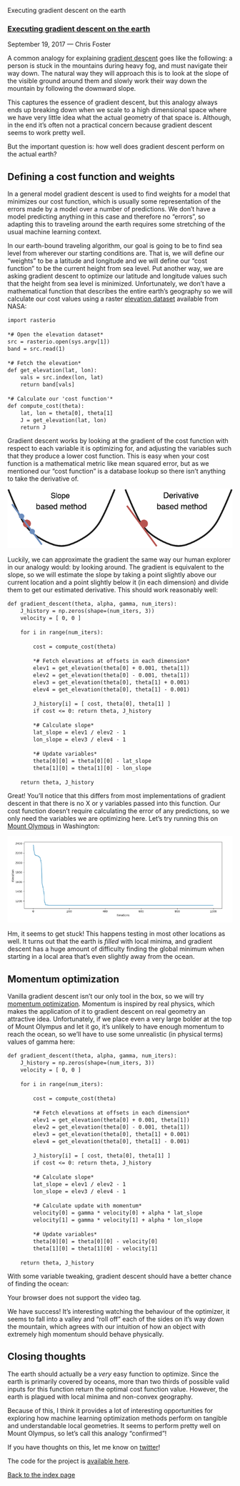 Executing gradient descent on the earth

###   [Executing gradient descent on the earth](https://fosterelli.co/executing-gradient-descent-on-the-earth)

September 19, 2017 — Chris Foster

A common analogy for explaining [gradient descent](https://spin.atomicobject.com/2014/06/24/gradient-descent-linear-regression/) goes like the following: a person is stuck in the mountains during heavy fog, and must navigate their way down. The natural way they will approach this is to look at the slope of the visible ground around them and slowly work their way down the mountain by following the downward slope.

This captures the essence of gradient descent, but this analogy always ends up breaking down when we scale to a high dimensional space where we have very little idea what the actual geometry of that space is. Although, in the end it’s often not a practical concern because gradient descent seems to work pretty well.

But the important question is: how well does gradient descent perform on the actual earth?

## Defining a cost function and weights

In a general model gradient descent is used to find weights for a model that minimizes our cost function, which is usually some representation of the errors made by a model over a number of predictions. We don’t have a model predicting anything in this case and therefore no “errors”, so adapting this to traveling around the earth requires some stretching of the usual machine learning context.

In our earth-bound traveling algorithm, our goal is going to be to find sea level from wherever our starting conditions are. That is, we will define our “weights” to be a latitude and longitude and we will define our “cost function” to be the current height from sea level. Put another way, we are asking gradient descent to optimize our latitude and longitude values such that the height from sea level is minimized. Unfortunately, we don’t have a mathematical function that describes the entire earth’s geography so we will calculate our cost values using a raster [elevation dataset](http://dwtkns.com/srtm/) available from NASA:

	import rasterio

	*# Open the elevation dataset*
	src = rasterio.open(sys.argv[1])
	band = src.read(1)

	*# Fetch the elevation*
	def get_elevation(lat, lon):
	    vals = src.index(lon, lat)
	    return band[vals]

	*# Calculate our 'cost function'*
	def compute_cost(theta):
	    lat, lon = theta[0], theta[1]
	    J = get_elevation(lat, lon)
	    return J

Gradient descent works by looking at the gradient of the cost function with respect to each variable it is optimizing for, and adjusting the variables such that they produce a lower cost function. This is easy when your cost function is a mathematical metric like mean squared error, but as we mentioned our “cost function” is a database lookup so there isn’t anything to take the derivative of.

![](../_resources/1886518e9cf9b01e5ab6a6ffcbbf8809.png)

Luckily, we can approximate the gradient the same way our human explorer in our analogy would: by looking around. The gradient is equivalent to the slope, so we will estimate the slope by taking a point slightly above our current location and a point slightly below it (in each dimension) and divide them to get our estimated derivative. This should work reasonably well:

	def gradient_descent(theta, alpha, gamma, num_iters):
	    J_history = np.zeros(shape=(num_iters, 3))
	    velocity = [ 0, 0 ]

	    for i in range(num_iters):

	        cost = compute_cost(theta)

	        *# Fetch elevations at offsets in each dimension*
	        elev1 = get_elevation(theta[0] + 0.001, theta[1])
	        elev2 = get_elevation(theta[0] - 0.001, theta[1])
	        elev3 = get_elevation(theta[0], theta[1] + 0.001)
	        elev4 = get_elevation(theta[0], theta[1] - 0.001)

	        J_history[i] = [ cost, theta[0], theta[1] ]
	        if cost <= 0: return theta, J_history

	        *# Calculate slope*
	        lat_slope = elev1 / elev2 - 1
	        lon_slope = elev3 / elev4 - 1

	        *# Update variables*
	        theta[0][0] = theta[0][0] - lat_slope
	        theta[1][0] = theta[1][0] - lon_slope

	    return theta, J_history

Great! You’ll notice that this differs from most implementations of gradient descent in that there is no X or y variables passed into this function. Our cost function doesn’t require calculating the error of any predictions, so we only need the variables we are optimizing here. Let’s try running this on [Mount Olympus](https://goo.gl/maps/Y1pHMAd3xdt) in Washington:

![](../_resources/d312bef9f378c244e17b67a2d9d18de7.png)

Hm, it seems to get stuck! This happens testing in most other locations as well. It turns out that the earth is *filled* with local minima, and gradient descent has a huge amount of difficulty finding the global minimum when starting in a local area that’s even slightly away from the ocean.

## Momentum optimization

Vanilla gradient descent isn’t our only tool in the box, so we will try [momentum optimization](http://ruder.io/optimizing-gradient-descent/index.html#momentum). Momentum is inspired by real physics, which makes the application of it to gradient descent on real geometry an attractive idea. Unfortunately, if we place even a very large bolder at the top of Mount Olympus and let it go, it’s unlikely to have enough momentum to reach the ocean, so we’ll have to use some unrealistic (in physical terms) values of gamma here:

	def gradient_descent(theta, alpha, gamma, num_iters):
	    J_history = np.zeros(shape=(num_iters, 3))
	    velocity = [ 0, 0 ]

	    for i in range(num_iters):

	        cost = compute_cost(theta)

	        *# Fetch elevations at offsets in each dimension*
	        elev1 = get_elevation(theta[0] + 0.001, theta[1])
	        elev2 = get_elevation(theta[0] - 0.001, theta[1])
	        elev3 = get_elevation(theta[0], theta[1] + 0.001)
	        elev4 = get_elevation(theta[0], theta[1] - 0.001)

	        J_history[i] = [ cost, theta[0], theta[1] ]
	        if cost <= 0: return theta, J_history

	        *# Calculate slope*
	        lat_slope = elev1 / elev2 - 1
	        lon_slope = elev3 / elev4 - 1

	        *# Calculate update with momentum*
	        velocity[0] = gamma * velocity[0] + alpha * lat_slope
	        velocity[1] = gamma * velocity[1] + alpha * lon_slope

	        *# Update variables*
	        theta[0][0] = theta[0][0] - velocity[0]
	        theta[1][0] = theta[1][0] - velocity[1]

	    return theta, J_history

With some variable tweaking, gradient descent should have a better chance of finding the ocean:

  Your browser does not support the video tag.

We have success! It’s interesting watching the behaviour of the optimizer, it seems to fall into a valley and “roll off” each of the sides on it’s way down the mountain, which agrees with our intuition of how an object with extremely high momentum should behave physically.

## Closing thoughts

The earth should actually be a *very* easy function to optimize. Since the earth is primarily covered by oceans, more than two thirds of possible valid inputs for this function return the optimal cost function value. However, the earth is plagued with local minima and non-convex geography.

Because of this, I think it provides a lot of interesting opportunities for exploring how machine learning optimization methods perform on tangible and understandable local geometries. It seems to perform pretty well on Mount Olympus, so let’s call this analogy “confirmed”!

If you have thoughts on this, let me know on [twitter](https://twitter.com/chrisfosterelli)!

The code for the project is [available here](https://github.com/chrisfosterelli/physical-gradient-descent).

 [Back to the index page](https://fosterelli.co/)